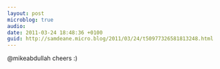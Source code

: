 ```yaml
---
layout: post
microblog: true
audio: 
date: 2011-03-24 18:48:36 +0100
guid: http://samdeane.micro.blog/2011/03/24/t50977326581813248.html
---
```

@mikeabdullah cheers :)
